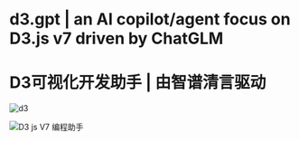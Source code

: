 # d3.gpt | an AI copilot/agent focus on D3.js v7 driven by ChatGLM
# D3可视化开发助手 | 由智谱清言驱动

![d3](https://github.com/betadesu/d3.gpt/assets/123139145/af050e59-0b63-45c2-98ae-45fb7a80d537)

![D3 js V7 编程助手](https://github.com/betadesu/d3.gpt/assets/123139145/6bb12c9c-4b43-4337-b5f5-9e38b58d16ee)

